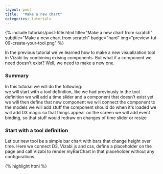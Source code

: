 ```yaml
---
layout: post
title:  "Make a new chart"
categories: tutorials
---
```


{%
  include tutorials/post-title.html
  title="Make a new chart from scratch"
  subtitle="Make a new chart from scratch"
  badge="hard"
  img="preview-tut-09-create-your-tool.png"
%}
<!--more-->

In the previous tutorial we've learned how to make a new visualization tool in Vizabi by combining exising components. But what if a component we need doesn't exist? Well, we need to make a new one.


### Summary
In this tutorial we will do the following:  
we will start with a tool definition, like we had previously
in the tool definition we will add a time slider and a component that doesn't exist yet
we will then define that new component
we will connect the component to the models
we will add stuff the component should do when it's loaded
we will add D3 magic so that things appear on the screen
we will add event binding, so that stuff would redraw on changes of time slider or resize


### Start with a tool definition

Let our new tool be a simple bar chart with bars that change height over time. 
Here we connect D3, Vizabi js and css, define a placeholder on the page and call Vizabi to render myBarChart in that placeholder without any configurations.

{% highlight html %}
<html>
  <head>
    <script src="//d3js.org/d3.v4.min.js"></script>
    <link rel="stylesheet" href="//s3-eu-west-1.amazonaws.com/static.gapminderdev.org/vizabi.css">
    <script src="//s3-eu-west-1.amazonaws.com/static.gapminderdev.org/vizabi.js"></script>
  </head>

  <body>
    <div id="placeholder" style="width: 100%; height: 100%; min-height: 500px;"></div>

    <script>
      Vizabi('myBarChart', document.getElementById('placeholder'));
    </script>
  </body>
</html>
{% endhighlight %}


Now let's define tool "myBarChart" (before calling Vizabi):

{% highlight javascript %}
Vizabi.Tool.extend('myBarChart', {

  init: function(placeholder, external_model) {

    this.name = "myBarChart";

    this.components = [];

    this._super(placeholder, external_model);
  }

});
{% endhighlight %}

## Including components in the tool
Let's include a time slider component. First we choose which component to use, by providing its name. Once Vizabi is defined, we can stop on a breakpoint and check Vizabi.Component.getCollection() to see which components are available.

Then we give a placeholder selector, if we need the component to be rendered on screen somewhere (these placeholdes are defined by the template in Tool.js).

Finally, we list the models our component should have access to. The result would be:

{% highlight javascript %}
this.components = [{
  component: 'timeslider',
  placeholder: '.vzb-tool-timeslider',
  model: ["state.time", "state.entities", "state.marker", "ui"]
}];
{% endhighlight %}

We will add one more component, our own 'myBarChartComponent'. It does not exist yet, but we will make it soon.

{% highlight javascript %}
this.components = [{
  component: 'myBarChartComponent',
  placeholder: '.vzb-tool-viz',
  model: ["state.time", "state.marker", "state.entities"]
}, {
  component: 'timeslider',
  placeholder: '.vzb-tool-timeslider',
  model: ["state.time", "state.entities", "state.marker", "ui"]
}];
{% endhighlight %}


## Creating a new component
As with the tool, let's start from an outline

{% highlight javascript %}
Vizabi.Component.extend('myBarChartComponent', {

  init: function(config, context) {
      // ...
      // happens once when component is created, but before model or DOM are ready
      // ...
  },

  readyOnce: function() {
      // ...
      // happens once on the load when both DOM and MODEL are ready
      // ...
  },

  redraw: function() {
      // ...
      // updates the visuals 
      // ...
  },

  resize: function() {
      // ...
      // executes every time the container or vizabi is resized
      // ...
  }

});
{% endhighlight %}

## Component.init: connect the component to the models
The init function will have the following:

{% highlight javascript %}
init: function(config, context) {

  this.name = 'myBarChartComponent';
  this.template = '<div class="vzb-barchart"><svg class="vzb-barchart-svg"></svg></div>';

  //define expected models for this component
  this.model_expects = [{
    name: "time",
    type: "time"
  }, {
    name: "marker",
    type: "model"
  }, {
    name: "entities",
    type: "entities"
  }];

  //call the prototype constructor of the component
  this._super(config, context);
},
{% endhighlight %}

Here we have defined a template with an empty SVG element and connected the component to models.

## Component.readyOnce: add stuff the component should do when it's loaded
This function is only called once after the data model and the dom are both ready for the first time. This allows to do the preparations we don't need to repeat every time when redrawing the bars.

{% highlight javascript %}
readyOnce: function() {
  var _this = this;

  //link DOM elements to the variables
  this.element = d3.select(this.element)
  this.svgEl = this.element.select("svg").append("g");

  this.KEY = this.model.entities.getDimension();

  //fetch an array of keys from marker model and attach them to DOM elements 
  this.keys = this.model.marker.getKeys();
  this.bars = this.svgEl.selectAll('rect').data(this.keys);

  //exit and enter DOM elements
  this.bars.exit().remove();
  this.bars.enter().append("rect");

  //fetch the scales for axis and color
  this.scaleAxis = this.model.marker.axis.getScale();
  this.scaleColor = this.model.marker.color.getScale();

  this.redraw();
},
{% endhighlight %}

## Component.redraw: add D3 magic so that things appear on the screen
This function requests the data for the current time point and updates the visuals

{% highlight javascript %}
redraw: function() {
  var _this = this;
  var height = parseInt(this.element.style("height"));
  var widthOne = parseInt(this.element.style("width")) / _this.keys.length;

  this.scaleAxis.range([height, 0]);

  //request the values for the current time from the model
  this.values = this.model.marker.getFrame(_this.model.time.value, (frame) => {

    _this.svgEl.selectAll('rect')
      .attr("width", widthOne / 2)
      .attr("x", (d, i) => widthOne * i)
      .attr("height", height)
      .attr("y", (d) => _this.scaleAxis(frame.axis[d[_this.KEY]] || 0))
      .attr("fill", (d) => _this.scaleColor(frame.color[d[_this.KEY]]) || "transparent")

  });
},
{% endhighlight %}





With that, the chart is finished.
